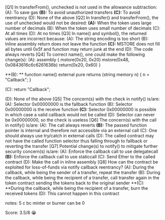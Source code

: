 [Q1] In transferFrom(), unchecked is not used in the allowance subtraction:
(A): To save gas
**(B):** To avoid unauthorized transfers
**(C):** To avoid reentrancy
(D): None of the above
[Q2] In transfer() and transferFrom(), the use of unchecked would not be desired:
**(A):** When the token uses large number of decimals
(B): When the token uses small number of decimals
(C): At all times
(D): At no times
[Q3] In name() and symbol(), the returned values are incorrect because:
(A): The string encoding is too short
(B): Inline assembly return does not leave the function
**(C):** MSTORE does not fill all bytes until 0x5f and function may return junk at the end
(D): The code always reverts
[Q4] To correct name(), one could make the following change(s):
(A): 
assembly {
          mstore(0x20, 0x20)
          mstore(0x48, 0x0843616c6c6261636b)
          return(0x20, 0x60)
       }

**(B): **
function name() external pure returns (string memory n) { n = "Callback"; }

(C): 
return "Callback";

(D): None of the above
[Q5] The concern(s) with the check in notify() is/are:
(A): Selector 0x00000000 is the fallback function
(B): Selector 0x00000000 is the receive function
**(C):** Selector 0x00000000 is possible in which case a valid callback would not be called
(D): Selector can never be 0x00000000, so the check is useless
[Q6] The concern(s) with the call in notify() is/are:
(A): The call always reverts
**(B):** The passed function pointer is internal and therefore not accessible via an external call
(C): One should always use try/catch in external calls
(D): The called contract may not have the called function selector thus falling through to fallback or reverting the transfer
[Q7] Potential change(s) to notify() to mitigate further security concern(s) is/are:
(A): Enforce the callback call to use delegatecall
**(B):** Enforce the callback call to use staticcall
(C): Send Ether to the called contract
(D): Make the call in inline assembly
[Q8] How can the contract be exploited for loss-of-funds via notify callback reentrancy?
(A): During the callback, while being the sender of a transfer, repeat the transfer
(B): During the callback, while being the recipient of a transfer, call transfer again in the token contract sending the tokens back to the original sender
**(C): **During the callback, while being the recipient of a transfer, burn the received tokens
(D): This cannot happen in this contract

notes: 5 c bc minter or burner can be 0

Score: 3.5/8 :sob: